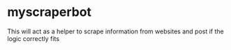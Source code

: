 # myscraperbot
This will act as a helper to scrape information from websites and post if the logic correctly fits
